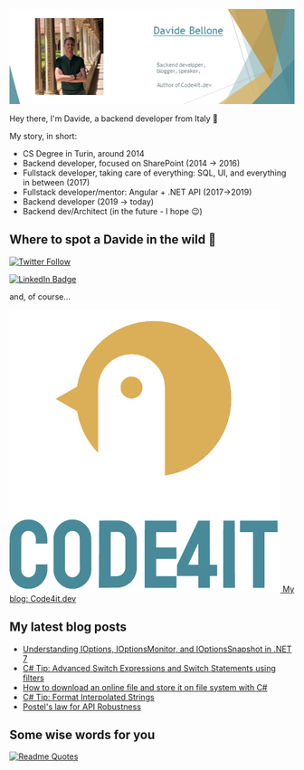 ![Profile banner](./DavideBellone.png)

Hey there, I'm Davide, a backend developer from Italy 🤏 

My story, in short:

* CS Degree in Turin, around 2014
* Backend developer, focused on SharePoint (2014 -> 2016)
* Fullstack developer, taking care of everything: SQL, UI, and everything in between (2017)
* Fullstack developer/mentor: Angular + .NET API (2017->2019)
* Backend developer (2019 -> today)
* Backend dev/Architect (in the future - I hope 😉)

## Where to spot a Davide in the wild 🦏

[![Twitter Follow](https://img.shields.io/twitter/follow/BelloneDavide?label=Let%27s%20get%20in%20touch%20on%20Twitter&style=social)](https://twitter.com/BelloneDavide)

[![LinkedIn Badge](https://img.shields.io/badge/LinkedIn-Profile-informational?style=social&logo=linkedin)](https://www.linkedin.com/in/bellonedavide/)

and, of course...

[![Personal blog](./logo_small.png) My blog: Code4it.dev](https://www.code4it.dev/)


## My latest blog posts

<!-- BLOG-POST-LIST:START -->
- [Understanding IOptions, IOptionsMonitor, and IOptionsSnapshot in .NET 7](https://code4it.dev/blog/ioptions-ioptionsmonitor-ioptionssnapshot/)
- [C# Tip: Advanced Switch Expressions and Switch Statements using filters](https://code4it.dev/csharptips/switch-expressions-and-statements/)
- [How to download an online file and store it on file system with C#](https://code4it.dev/blog/download-and-save-files/)
- [C# Tip: Format Interpolated Strings](https://code4it.dev/csharptips/format-interpolated-strings/)
- [Postel&#39;s law for API Robustness](https://code4it.dev/architecture-notes/postel-law-for-api-robustness/)
<!-- BLOG-POST-LIST:END -->



## Some wise words for you

[![Readme Quotes](https://quotes-github-readme.vercel.app/api?type=horizontal&theme=light)](https://github.com/piyushsuthar/github-readme-quotes)
